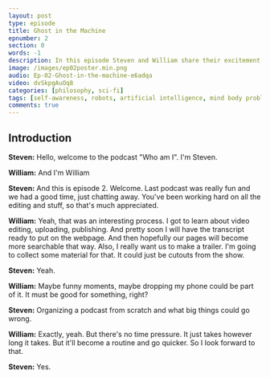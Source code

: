 ```yaml
---
layout: post
type: episode
title: Ghost in the Machine
epnumber: 2
section: 0
words: -1
description: In this episode Steven and William share their excitement for science-fiction as it pertains to self-awareness, free will and the difference between man and machine, if there is any. Will there ever be conscious robots, indistinguishable from humans?
image: /images/ep02poster.min.png
audio: Ep-02-Ghost-in-the-machine-e6adqa
video: dvSkpgAuOq8
categories: [philosophy, sci-fi]
tags: [self-awareness, robots, artificial intelligence, mind body problem]
comments: true
---
```


<!--
<a class="toc" href="#robots-and-zombies">1. Robots and Zombies</a>
<a class="toc" href="#are-humans-mere-machines">2. Are Humans Mere Machines?</a>
<a class="toc" href="#can-consciousness-be-recreated-artificially">3. Can Consciousness Be Recreated Artificially?</a>
-->

<h2>Introduction</h2>

<p><b>Steven:</b> Hello, welcome to the podcast "Who am I".
I'm Steven.
</p>

<p><b>William:</b> And I'm William
</p>

<p><b>Steven:</b> And this is episode 2. Welcome.
Last podcast was
really fun and we had a good time,
just chatting away. You've been working hard
on all the editing and stuff, so that's
much appreciated.
</p>

<p><b>William:</b> Yeah, that was an interesting process. I
got to learn about video editing,
uploading, publishing. And pretty soon I
will have the transcript ready to put on
the webpage. And then hopefully our pages
will become more searchable that way.
Also, I really want us to make a trailer.
I'm going to collect some material for
that. It could just be cutouts from the
show.
</p>

<p><b>Steven:</b> Yeah.
</p>

<p><b>William:</b> Maybe funny moments, maybe
dropping my phone could be part of it.
It must be good for something, right?
</p>

<p><b>Steven:</b> Organizing a podcast from
scratch and what big things could go
wrong.
</p>

<p><b>William:</b> Exactly, yeah. But there's no time
pressure. It just takes however long it
takes. But it'll become a
routine and go quicker. So I look forward
to that.
</p>

<p><b>Steven:</b> Yes.
</p>